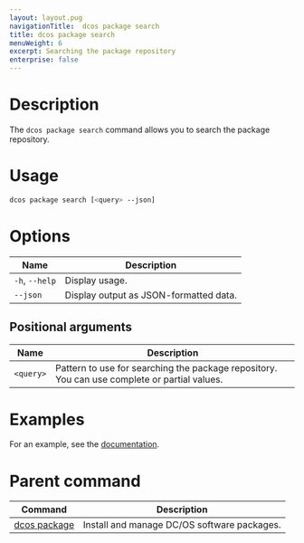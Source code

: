 ```yaml
---
layout: layout.pug
navigationTitle:  dcos package search
title: dcos package search
menuWeight: 6
excerpt: Searching the package repository
enterprise: false
---
```


# Description
The `dcos package search` command allows you to search the package repository.

# Usage

```bash
dcos package search [<query> --json]
```

# Options

| Name | Description |
|---------|-------------|
| `-h`, `--help` | Display usage. |
| `--json`   | Display output as  JSON-formatted data. |

## Positional arguments

| Name | Description |
|---------|-------------|
| `<query>`   |   Pattern to use for searching the package repository.  You can use complete or partial values. |



# Examples

For an example, see the [documentation](/1.13/administering-clusters/repo/).

# Parent command

| Command | Description |
|---------|-------------|
| [dcos package](/1.13/cli/command-reference/dcos-package/)   | Install and manage DC/OS software packages. |
